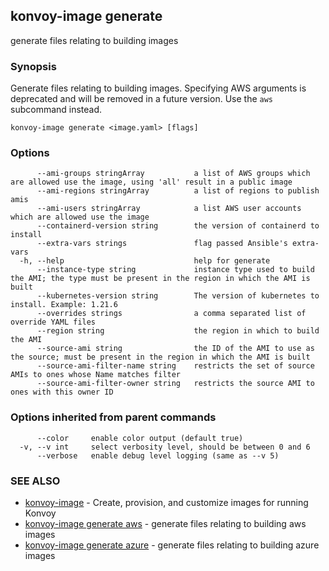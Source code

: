 ## konvoy-image generate

generate files relating to building images

### Synopsis

Generate files relating to building images. Specifying AWS arguments is deprecated and will be removed in a future version. Use the `aws` subcommand instead.

```
konvoy-image generate <image.yaml> [flags]
```

### Options

```
      --ami-groups stringArray           a list of AWS groups which are allowed use the image, using 'all' result in a public image
      --ami-regions stringArray          a list of regions to publish amis
      --ami-users stringArray            a list AWS user accounts which are allowed use the image
      --containerd-version string        the version of containerd to install
      --extra-vars strings               flag passed Ansible's extra-vars
  -h, --help                             help for generate
      --instance-type string             instance type used to build the AMI; the type must be present in the region in which the AMI is built
      --kubernetes-version string        The version of kubernetes to install. Example: 1.21.6
      --overrides strings                a comma separated list of override YAML files
      --region string                    the region in which to build the AMI
      --source-ami string                the ID of the AMI to use as the source; must be present in the region in which the AMI is built
      --source-ami-filter-name string    restricts the set of source AMIs to ones whose Name matches filter
      --source-ami-filter-owner string   restricts the source AMI to ones with this owner ID
```

### Options inherited from parent commands

```
      --color     enable color output (default true)
  -v, --v int     select verbosity level, should be between 0 and 6
      --verbose   enable debug level logging (same as --v 5)
```

### SEE ALSO

* [konvoy-image](konvoy-image.md)	 - Create, provision, and customize images for running Konvoy
* [konvoy-image generate aws](konvoy-image_generate_aws.md)	 - generate files relating to building aws images
* [konvoy-image generate azure](konvoy-image_generate_azure.md)	 - generate files relating to building azure images

